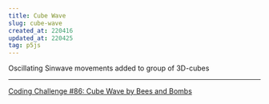 ```yaml
---
title: Cube Wave
slug: cube-wave
created_at: 220416
updated_at: 220425
tag: p5js
---
```


Oscillating Sinwave movements added to group of 3D-cubes

---
[Coding Challenge #86: Cube Wave by Bees and Bombs](https://www.youtube.com/watch?v=H81Tdrmz2LA)